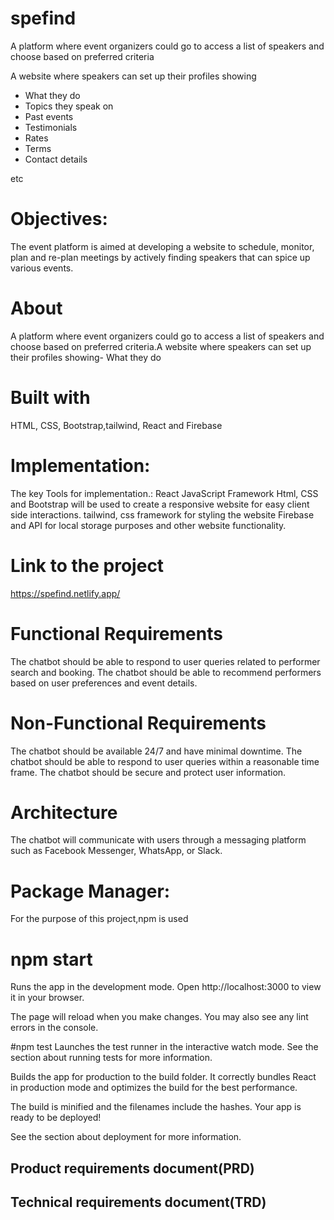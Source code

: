 # spefind

A platform where event organizers could go to access a list of speakers and choose based on preferred criteria

A website where speakers can set up their profiles showing

- What they do
- Topics they speak on
- Past events 
- Testimonials
- Rates
- Terms
- Contact details

etc

# Objectives:

The event platform is aimed at developing a website to schedule, monitor, plan and re-plan meetings by actively finding speakers that can spice up various events.

# About 
A platform where event organizers could go to access a list of speakers and choose based on preferred criteria.A website where speakers can set up their profiles showing- What they do




# Built with
HTML, CSS, Bootstrap,tailwind, React and Firebase


# Implementation:

The key Tools for implementation.:
React JavaScript Framework
Html, CSS and Bootstrap will be used to create a responsive website for easy client side interactions.
tailwind, css framework for styling the website
Firebase and API for local storage purposes and other website functionality.



# Link to the project 
https://spefind.netlify.app/


# Functional Requirements

The chatbot should be able to respond to user queries related to performer search and booking.
The chatbot should be able to recommend performers based on user preferences and event details.

# Non-Functional Requirements

The chatbot should be available 24/7 and have minimal downtime.
The chatbot should be able to respond to user queries within a reasonable time frame.
The chatbot should be secure and protect user information.

# Architecture
The chatbot will communicate with users through a messaging platform such as Facebook Messenger, WhatsApp, or Slack.


# Package Manager:
For the purpose of this project,npm is used

# npm start
Runs the app in the development mode.
Open http://localhost:3000 to view it in your browser.

The page will reload when you make changes.
You may also see any lint errors in the console.

#npm test
Launches the test runner in the interactive watch mode.
See the section about running tests for more information.

Builds the app for production to the build folder.
It correctly bundles React in production mode and optimizes the build for the best performance.

The build is minified and the filenames include the hashes.
Your app is ready to be deployed!

See the section about deployment for more information.

## Product requirements document(PRD)

## Technical requirements document(TRD)
